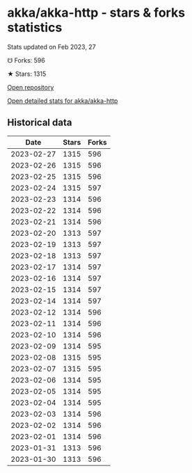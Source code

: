 # akka/akka-http - stars & forks statistics

Stats updated on Feb 2023, 27

☋ Forks: 596

★ Stars: 1315

[Open repository](https://github.com/akka/akka-http)

[Open detailed stats for akka/akka-http](https://reviewgithub.com/rep/akka/akka-http)

## Historical data
| Date | Stars | Forks |
|------|-------|-------|
| 2023-02-27 | 1315 | 596 | 
| 2023-02-26 | 1315 | 596 | 
| 2023-02-25 | 1315 | 596 | 
| 2023-02-24 | 1315 | 597 | 
| 2023-02-23 | 1314 | 596 | 
| 2023-02-22 | 1314 | 596 | 
| 2023-02-21 | 1314 | 596 | 
| 2023-02-20 | 1313 | 597 | 
| 2023-02-19 | 1313 | 597 | 
| 2023-02-18 | 1313 | 597 | 
| 2023-02-17 | 1314 | 597 | 
| 2023-02-16 | 1314 | 597 | 
| 2023-02-15 | 1314 | 597 | 
| 2023-02-14 | 1314 | 597 | 
| 2023-02-12 | 1314 | 596 | 
| 2023-02-11 | 1314 | 596 | 
| 2023-02-10 | 1314 | 596 | 
| 2023-02-09 | 1314 | 595 | 
| 2023-02-08 | 1315 | 595 | 
| 2023-02-07 | 1315 | 595 | 
| 2023-02-06 | 1314 | 595 | 
| 2023-02-05 | 1314 | 595 | 
| 2023-02-04 | 1314 | 595 | 
| 2023-02-03 | 1314 | 596 | 
| 2023-02-02 | 1314 | 596 | 
| 2023-02-01 | 1314 | 596 | 
| 2023-01-31 | 1313 | 596 | 
| 2023-01-30 | 1313 | 596 | 

